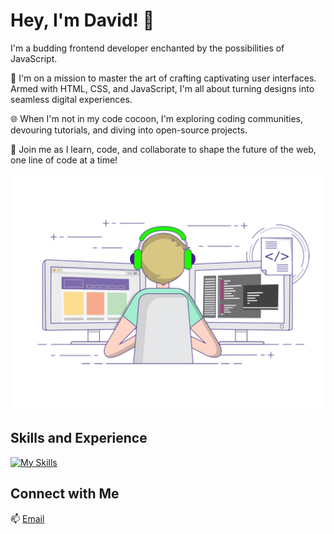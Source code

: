 # Hey, I'm David! 👋

I'm a budding frontend developer enchanted by the possibilities of JavaScript.

🌟 I'm on a mission to master the art of crafting captivating user interfaces. Armed with HTML, CSS, and JavaScript, I'm all about turning designs into seamless digital experiences.

🌐 When I'm not in my code cocoon, I'm exploring coding communities, devouring tutorials, and diving into open-source projects.

🚀 Join me as I learn, code, and collaborate to shape the future of the web, one line of code at a time!


<div align='center'> 
<img src='https://github.com/Dawid-Zych/Dawid-Zych/blob/main/code.gif' alt=''>
</div>

## Skills and Experience

[![My Skills](https://skillicons.dev/icons?i=html,css,sass,js,react,nodejs,git,github,sequelize,visualstudio,bootstrap)](https://skillicons.dev)

## Connect with Me

📫 [Email](mailto:dawid.zych23@gmail.com)


